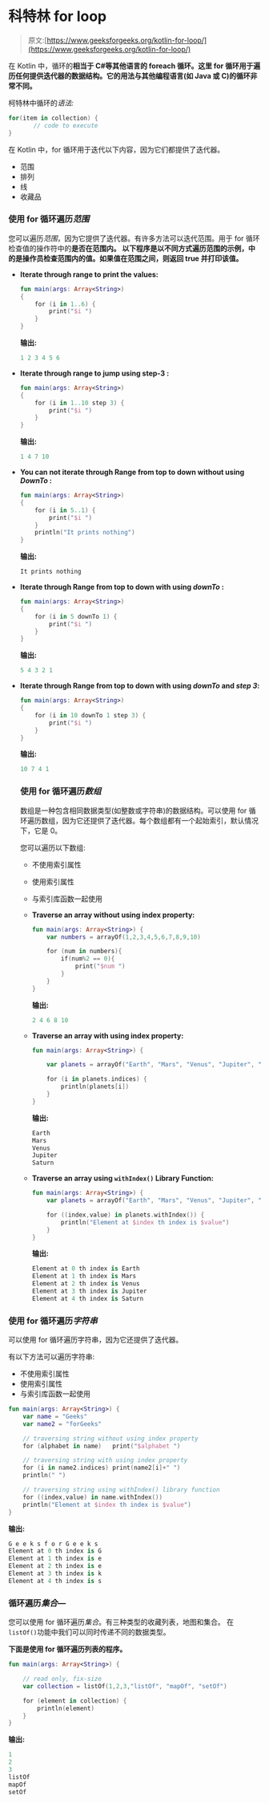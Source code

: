 # 科特林 for loop

> 原文:[https://www.geeksforgeeks.org/kotlin-for-loop/](https://www.geeksforgeeks.org/kotlin-for-loop/)

在 Kotlin 中，循环的**相当于 C#等其他语言的 **foreach** 循环。这里 for 循环用于遍历任何提供迭代器的数据结构。它的用法与其他编程语言(如 Java 或 C)的循环非常不同。**

柯特林中循环的*语法:*

```kt
for(item in collection) {
       // code to execute
}

```

在 Kotlin 中，for 循环用于迭代以下内容，因为它们都提供了迭代器。

*   范围
*   排列
*   线
*   收藏品

### 使用 for 循环遍历*范围*

您可以遍历*范围*，因为它提供了迭代器。有许多方法可以迭代范围。用于 for 循环检查值的操作符中的**是否在范围内。
以下程序是以不同方式遍历范围的示例，**中的**是操作员检查范围内的值。如果值在范围之间，则返回 true 并打印该值。**

*   **Iterate through range to print the values:**

    ```kt
    fun main(args: Array<String>)
    {
        for (i in 1..6) {
            print("$i ")
        }
    }
    ```

    **输出:**

    ```kt
    1 2 3 4 5 6
    ```

*   **Iterate through range to jump using step-3 :**

    ```kt
    fun main(args: Array<String>)
    {
        for (i in 1..10 step 3) {
            print("$i ")
        }
    }
    ```

    **输出:**

    ```kt
    1 4 7 10
    ```

*   **You can not iterate through Range from top to down without using *DownTo* :**

    ```kt
    fun main(args: Array<String>)
    {
        for (i in 5..1) {
            print("$i ")
        }
        println("It prints nothing")
    }
    ```

    **输出:**

    ```kt
    It prints nothing
    ```

*   **Iterate through Range from top to down with using *downTo* :**

    ```kt
    fun main(args: Array<String>)
    {
        for (i in 5 downTo 1) {
            print("$i ")
        }
    }
    ```

    **输出:**

    ```kt
    5 4 3 2 1
    ```

*   **Iterate through Range from top to down with using *downTo* and *step 3*:**

    ```kt
    fun main(args: Array<String>)
    {
        for (i in 10 downTo 1 step 3) {
            print("$i ")
        }
    }
    ```

    **输出:**

    ```kt
    10 7 4 1
    ```

    ### 使用 for 循环遍历*数组*

    数组是一种包含相同数据类型(如整数或字符串)的数据结构。可以使用 for 循环遍历数组，因为它还提供了迭代器。每个数组都有一个起始索引，默认情况下，它是 0。

    您可以遍历以下数组:

    *   不使用索引属性
    *   使用索引属性
    *   与索引库函数一起使用
    *   **Traverse an array without using index property:**

        ```kt
        fun main(args: Array<String>) {
            var numbers = arrayOf(1,2,3,4,5,6,7,8,9,10)

            for (num in numbers){
                if(num%2 == 0){
                    print("$num ")
                }
            }
        }
        ```

        **输出:**

        ```kt
        2 4 6 8 10
        ```

    *   **Traverse an array with using index property:**

        ```kt
        fun main(args: Array<String>) {

            var planets = arrayOf("Earth", "Mars", "Venus", "Jupiter", "Saturn")

            for (i in planets.indices) {
                println(planets[i])
            }
        }
        ```

        **输出:**

        ```kt
        Earth
        Mars
        Venus
        Jupiter
        Saturn

        ```

    *   **Traverse an array using `withIndex()` Library Function:**

        ```kt
        fun main(args: Array<String>) {
            var planets = arrayOf("Earth", "Mars", "Venus", "Jupiter", "Saturn")

            for ((index,value) in planets.withIndex()) {
                println("Element at $index th index is $value")
            }
        }
        ```

        **输出:**

        ```kt
        Element at 0 th index is Earth
        Element at 1 th index is Mars
        Element at 2 th index is Venus
        Element at 3 th index is Jupiter
        Element at 4 th index is Saturn

        ```

### 使用 for 循环遍历*字符串*

可以使用 for 循环遍历字符串，因为它还提供了迭代器。

有以下方法可以遍历字符串:

*   不使用索引属性
*   使用索引属性
*   与索引库函数一起使用

```kt
fun main(args: Array<String>) {
    var name = "Geeks"
    var name2 = "forGeeks"

    // traversing string without using index property
    for (alphabet in name)   print("$alphabet ")

    // traversing string with using index property
    for (i in name2.indices) print(name2[i]+" ")
    println(" ")

    // traversing string using withIndex() library function
    for ((index,value) in name.withIndex())
    println("Element at $index th index is $value")
}
```

**输出:**

```kt
G e e k s f o r G e e k s  
Element at 0 th index is G
Element at 1 th index is e
Element at 2 th index is e
Element at 3 th index is k
Element at 4 th index is s

```

### 循环遍历*集合*—

您可以使用 for 循环遍历*集合*。有三种类型的收藏列表，地图和集合。
在`listOf()`功能中我们可以同时传递不同的数据类型。

**下面是使用 for 循环遍历列表的程序。**

```kt
fun main(args: Array<String>) {

    // read only, fix-size
    var collection = listOf(1,2,3,"listOf", "mapOf", "setOf")

    for (element in collection) {
        println(element)
    }
}
```

**输出:**

```kt
1
2
3
listOf
mapOf
setOf

```
